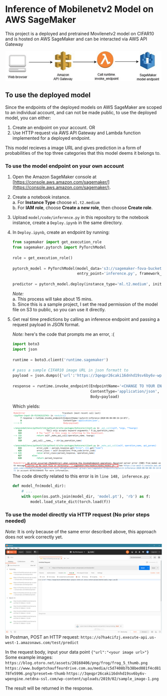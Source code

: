 # Inference of Mobilenetv2 Model on AWS SageMaker
This project is a deployed and pretrained Movilenetv2 model on CIFAR10 and is hosted on AWS SageMaker and can be interacted via AWS API Gateway

![Endpoint](docs/sagemaker-endpoint-1.gif)

## To use the deployed model
Since the endpoints of the deployed models on AWS SageMaker are scoped to an individual account, and can not be made public, to use the deployed model, you can either:
1. Create an endpoint on your account. OR
2. Use HTTP request via AWS API Gateway and Lambda function implemented for a deployed endpoint.

This model recieves a image URL and gives prediction in a form of probabilities of the top three categories that this model deems it belongs to.
### To use the model endpoint on your own account
1. Open the Amazon SageMaker console at [https://console.aws.amazon.com/sagemaker/](https://console.aws.amazon.com/sagemaker/).

2. Create a notebook instance.<br/>
a. For **Instance Type** choose `ml.t2.medium`<br/>
b. For **IAM role**, choose **Create a new role**, then choose **Create role**.

3. Upload `model/code/inference.py` in this repository to the notebook instance, create a `Deploy.ipynb` in the same directory.

4. In `Deploy.ipynb`, create an endpoint by running:
	```python
	from sagemaker import get_execution_role
	from sagemaker.pytorch import PyTorchModel
	
	role = get_execution_role()

	pytorch_model = PyTorchModel(model_data='s3://sagemaker-fova-bucket/model.tar.gz', role=role,
	                             entry_point='inference.py', framework_version='1.4.0')

	predictor = pytorch_model.deploy(instance_type='ml.t2.medium', initial_instance_count=1)
	```
	*Note:*<br/>
	a. This process will take about 15 mins.<br/>
	b. Since this is a sample project, I set the read permission of the model file on S3 to public, so you can use it directly.
	
5. Get real time predictions by calling an inference endpoint and passing a request payload in JSON format.

	*Note:* here's the code that prompts me an error, :(
	```python
	import boto3
	import json

	runtime = boto3.client('runtime.sagemaker')
	
	# pass a sample CIFAR10 image URL in json formatt to  
	payload = json.dumps({'url':'https://3qeqpr26caki16dnhd19sv6by6v-wpengine.netdna-ssl.com/wp-content/uploads/2019/02/sample_image-1.png'})
	
	response = runtime.invoke_endpoint(EndpointName='<CHANGE TO YOUR ENDPOINT NAME>',
	                                   ContentType='application/json',
	                                   Body=payload)
	```
	Which yields:
    ![Error](docs/err.png)
	The code directly related to this error is in `line 148, inference.py`:
	```python
	def model_fn(model_dir):
		# ...
		with open(os.path.join(model_dir, 'model.pt'), 'rb') as f:
			model.load_state_dict(torch.load(f))
	```
### To use the model directly via HTTP request (No prior steps needed)
*Note:* It is only because of the same error described above, this approach does not work correctly yet.

![Post](docs/post.png)
In Postman, POST an HTTP request:
`https://o7ha4cifzj.execute-api.us-west-1.amazonaws.com/test/predict`

In the request body,  input your data point
`{"url":"<your image url>"}`
Some example images:
`https://blog.otoro.net/assets/20160406/png/frog/frog_5_thumb.png`
`https://www.budgetchauffeurdrive.com.au/media/c5d7408b7b38bed081f4cd8178fe5996.png?preset=m-thumb`
`https://3qeqpr26caki16dnhd19sv6by6v-wpengine.netdna-ssl.com/wp-content/uploads/2019/02/sample_image-1.png`

The result will be returned in the response.
